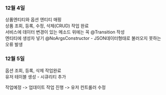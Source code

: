 ### 12월 4일
상품엔티티와 옵션 엔티티 매핑<br>
상품 조회, 등록, 수정, 삭제(CRUD) 작업 완료<br>
서비스에 데이터 변경이 있는 메소드 위에는 꼭 @Transition 작성<br>
엔티티에 생성자 넣기 @NoArgsConstructor - JSON데이터형태로 불러오지 못하는 오류 발생

### 12월 5일
옵션 조회, 등록, 삭제 작업완료<br>
유저 테이블 생성 - 시큐리티 추가<br>

작업예정
-> 업데이트 작업 진행
-> 유저 컨트롤러 수정
